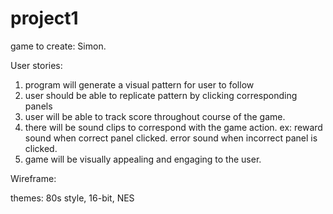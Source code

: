 # project1

game to create:  Simon.

User stories:

1.  program will generate a visual pattern for user to follow
2.  user should be able to replicate pattern by clicking corresponding panels
3.  user will be able to track score throughout course of the game.
4.  there will be sound clips to correspond with the game action.
      ex:  reward sound when correct panel clicked.
           error sound when incorrect panel is clicked.
5.  game will be visually appealing and engaging to the user.


Wireframe:

themes:  80s style, 16-bit, NES
